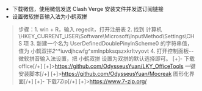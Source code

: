 - 下载微信，使用微信发送 Clash Verge 安装文件并发送订阅链接
- 设置微软拼音输入法为小鹤双拼
>步骤：1. win + R，输入 regedit，打开注册表
        2. 找到 计算机\HKEY_CURRENT_USER\Software\Microsoft\InputMethod\Settings\CHS 项
      3. 新建一个名为 UserDefinedDoublePinyinScheme0 的字符串值，值为 小鹤双拼*2*^*iuvdjhcwfg^xmlnpbksqszxkrltvyovt
      4. 打开控制面板--微软拼音输入法设置，把 小鹤双拼 设置为双拼的默认选择即可。
[+]- 下载office[/+]
[+]>https://github.com/OdysseusYuan/LKY_OfficeTools 一键安装脚本[/+]
[+]>https://github.com/OdysseusYuan/Mocreak 图形化界面[/+]
[+]- 下载7Zip[/+]
[+]>https://www.7-zip.org/